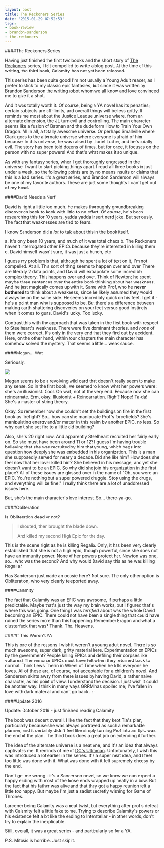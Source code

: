 ```yaml
---
layout: post
title: The Reckoners Series
date: '2015-01-29 07:52:53'
tags:
- book-review
- brandon-sanderson
- the-reckoners
---
```


####The Reckoners Series

Having just finished the first two books and the short story of [The Reckoners](https://www.goodreads.com/series/93010-reckoners) series, I felt compelled to write a blog post. At the time of this writing, the third book, Calamity, has not yet been released.

This series has been quite good! I'm not usually a Young Adult reader, as I prefer to stick to my classic epic fantasies, but since it was written by Brandon Sanderson [the writing robot](http://www.reddit.com/r/Fantasy/comments/1ced7z/iamstilla_novelist_named_brandon_sanderson_ama/c9fpjen) whom we all know and love convinced me to give it a shot.

And it was totally worth it. Of course, being a YA novel has its penalties; certain subjects are off-limits, and overall things will be less gritty. It reminds me most about the Justice League universe where, from an alternate dimension, the JL turn evil and controlling. The main character seems like a fusion of Batman and the dude form How to Train Your Own Dragon. All in all, a totally awesome universe. Or perhaps Smallville where Clark goes to the alternate universe where everyone is afraid of him because, in this universe, he was raised by Lionel Luther, and he's totally evil. The story has been told dozens of times, but for once, it focuses on the person with no super powers! And that's what makes it so unique.

As with any fantasy series, when I get thoroughly engrossed in the universe, I want to start picking things apart. I read all three books in just under a week, so the following points are by no means insults or claims that this is a bad series. It's a great series, and Brandon Sanderson will always be one of my favorite authors. These are just some thoughts I can't get out of my head.

####David Needs a Nerf

David is right a little too much. He makes thoroughly groundbreaking discoveries back to back with little to no effort. Of *course*, he's been researching this for 10 years, yadda yadda insert nerd joke. But seriously. The fact that weaknesses are tied to fears.

I know Sanderson did a *lot* to talk about this in the book itself.

a. It's only been 10 years, and much of it was total chaos
b. The Reckoners haven't interrogated other EPICs because they're interested in killing them
c. David himself wasn't sure, it was just a hunch, etc

I guess my problem is that, although he spent a lot of text on it, I'm not compelled. At all. This sort of thing seems to happen over and over. There are literally 2 data points, and David will extrapolate some incredibly complex theory. This happens over and over. Think of Newton; he spent maybe three sentences over the entire book thinking about her weakness. And he just magically comes up with it. Same with Prof, who he **never bothered** to think about a weakness, since he likely assumed they would always be on the same side. He seems incredibly quick on his feet. I get it - he's a point man who is supposed to be. But there's a difference between making earth shattering discoveries on your feet versus good instincts when it comes to guns. David's lucky. Too lucky.

Contrast this with the approach that was taken in the first book with respect to Steelheart's weakness. There were five dominant theories, and *none* of them were correct. It's only in the very end that they find out by accident. Here, on the other hand, within four chapters the main character has somehow solved the mystery. That seems a little... weak sauce.

####Megan... Wat

Seriously.

![](http://i0.kym-cdn.com/photos/images/newsfeed/000/173/576/Wat8.jpg?1315930535)

Megan seems to be a revolving wild card that doesn't really seem to make any sense. So in the first book, we seemed to know what her powers were: she's an illusionist. Cool. Oh wait, not at the very end. Because now she can reincarnate. Erm, okay. Illusionist + Reincarnation. Right? Nope! Ta-da! She's a master of string theory.

Okay. So remember how she couldn't set the buildings on fire in the first book as firefight? So... how can she manipulate Prof's forcefields? She's manipulating energy and/or matter in this realm by another EPIC, no less. So why can't she set fire to a little old building?

Also, she's 20 right now. And apparently Steelheart recruited her fairly early on. So she must have been around 11 or 12? I guess I'm having trouble believing that she was recruited by him that young, which begs into question how deeply she was embedded in his organization. This is a man she supposedly served for nearly a decade. Did she like him? How does she feel now that her lover killed him? She believed in his message, and yet she doesn't want to be an EPIC. So why did she join his organization in the first place? All of these issues are glossed over in the name of "Oh, you were an EPIC. You're nothing but a super powered druggie. Stop using the drugs, and everything will be fine." I really think there are a lot of unaddressed issues here.

But, she's the main character's love interest. So... there-ya-go.

####Obliteration

Is Obliteration dead or not?

> I shouted, then brought the blade down.
>
> And killed my second High Epic for the day.

This is the scene right as he is killing Regalia. Only, it has been very clearly established that she is not a high epic, though powerful, since she does not have an immunity power. None of her powers protect her. Newton was one, so... who was the second? And why would David say this as he was killing Regalia?

Has Sanderson just made an oopsie here? Not sure. The only other option is Obliteration, who very clearly teleported away.

####Calamity

The fact that Calamity was an EPIC was awesome, if perhaps a little predictable. Maybe that's just the way my brain works, but I figured that's where this was going. One thing I was *terrified* about was the whole David becoming an EPIC. There could not have been a single thing that could have ruined the series more than this happening. Remember Eragon and what a clusterfuck that was? Thank. The. Heavens.

####If This Weren't YA

This is one of the reasons I wish it weren't a young adult novel. There is so much awesome, super dark, gritty material here. Experimentation on EPICs by the government? People killing EPICs and defiling their corpses like vultures? The remorse EPICs must have felt when they returned back to normal. Think Lews Therin in Wheel of Time when he kills everyone he loves. All of these are, of course, not acceptable for a children's novel. And Sanderson skirts away from these issues by having David, a rather naive character, as his point of view. I understand the decision. I just wish it could be another way. I think in many ways GRRM has spoiled me; I've fallen in love with dark material and can't go back. ```:)```

####Update 2016

Update: October 2016 - just finished reading Calamity

The book was decent overall. I like the fact that they kept Tia's plan, particularly because she was always portrayed as such a remarkable planner, and it certainly didn't feel like simply turning Prof into an Epic was the end of the plan. The third book does a great job on extending it further.

The idea of the alternate universe is a neat one, and it's an idea that always captivates me. It reminds of me of [DC's Ultraman](https://en.wikipedia.org/wiki/Ultraman_(comics)). Unfortunately, I wish this was introduced a lot earlier in the series. It's a super neat idea, and I feel too little was done with it. What was done with it felt supremely cheesy by the end.

Don't get me wrong - it's a Sanderson novel, so we know we can expect a happy ending with most of the loose ends wrapped up neatly in a bow. But the fact that his father was alive and that they got a happy reunion felt a little *too* happy. But maybe I'm just a sadist secretly wishing for Game of Thrones.

Larcener being Calamity was a neat twist, but everything after prof's defeat with Calamity felt a little fake to me. Trying to describe Calamity's powers or his existence felt a bit like the ending to Interstellar - in other words, don't try to explain the inexplicable.

Still, overall, it was a great series - and particularly so for a YA.

P.S. Mitosis is horrible. Just skip it.